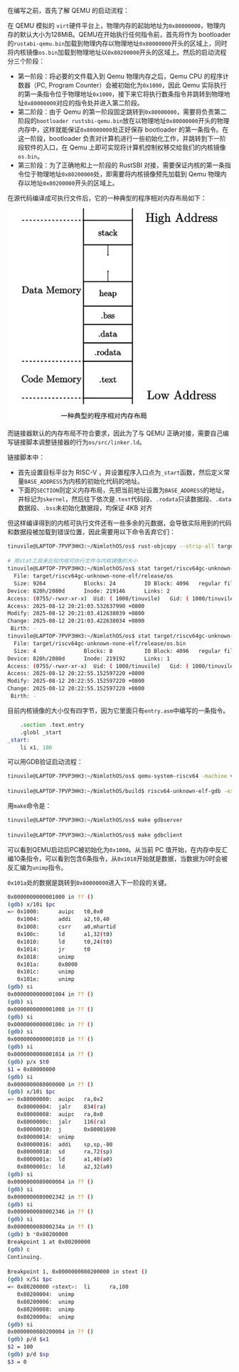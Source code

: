 在编写之前，首先了解 QEMU 的启动流程：

在 QEMU 模拟的 `virt`硬件平台上，物理内存的起始地址为`0x80000000`，物理内存的默认大小为128MiB。QEMU在开始执行任何指令前，首先将作为 bootloader 的`rustabi-qemu.bin`加载到物理内存以物理地址`0x80000000`开头的区域上，同时将内核镜像`os.bin`加载到物理地址以`0x80200000`开头的区域上。然后的启动流程分三个阶段：
- 第一阶段：将必要的文件载入到 Qemu 物理内存之后，Qemu CPU 的程序计数器（PC, Program Counter）会被初始化为`0x1000`，因此 Qemu 实际执行的第一条指令位于物理地址`0x1000`，接下来它将执行数条指令并跳转到物理地址`0x80000000`对应的指令处并进入第二阶段。
- 第二阶段：由于 Qemu 的第一阶段固定跳转到`0x80000000`，需要将负责第二阶段的`bootloader rustsbi-qemu.bin`放在以物理地址`0x80000000`开头的物理内存中，这样就能保证`0x80000000`处正好保存 bootloader 的第一条指令。在这一阶段，bootloader 负责对计算机进行一些初始化工作，并跳转到下一阶段软件的入口，在 Qemu 上即可实现将计算机控制权移交给我们的内核镜像`os.bin`。
- 第三阶段：为了正确地和上一阶段的 RustSBI 对接，需要保证内核的第一条指令位于物理地址`0x80200000`处，即需要将内核镜像预先加载到 Qemu 物理内存以地址`0x80200000`开头的区域上。

在源代码编译成可执行文件后，它的一种典型的程序相对内存布局如下：

![典型的程序相对内存布局](../image/memory.png)

而链接器默认的内存布局不符合要求，因此为了与 QEMU 正确对接，需要自己编写链接脚本调整链接器的行为`os/src/linker.ld`。

链接脚本中：
- 首先设置目标平台为 RISC-V ，并设置程序入口点为`_start`函数，然后定义常量`BASE_ADDRESS`为内核的初始化代码的地址。
- 下面的`SECTION`则定义内存布局，先把当前地址设置为`BASE_ADDRESS`的地址，并标记为`skernel`，然后往下依次是`.text`代码段、`.rodata`只读数据段、`.data`数据段、`.bss`未初始化数据段，均保证 4KB 对齐

但这样编译得到的内核可执行文件还有一些多余的元数据，会导致实际用到的代码和数据段被加载到错误位置，因此需要用以下命令丢弃它们：

```bash
tinuvile@LAPTOP-7PVP3HH3:~/NimlothOS/os$ rust-objcopy --strip-all target/riscv64gc-unknown-none-elf/release/os -O binary target/riscv64gc-unknown-none-elf/release/os.bin

# 用stat工具来比较内核可执行文件与内核镜像的大小
tinuvile@LAPTOP-7PVP3HH3:~/NimlothOS/os$ stat target/riscv64gc-unknown-none-elf/release/os
  File: target/riscv64gc-unknown-none-elf/release/os
  Size: 9264            Blocks: 24         IO Block: 4096   regular file
Device: 820h/2080d      Inode: 219146      Links: 2
Access: (0755/-rwxr-xr-x)  Uid: ( 1000/tinuvile)   Gid: ( 1000/tinuvile)
Access: 2025-08-12 20:21:03.532637990 +0800
Modify: 2025-08-12 20:21:03.412638039 +0800
Change: 2025-08-12 20:21:03.422638034 +0800
 Birth: -
tinuvile@LAPTOP-7PVP3HH3:~/NimlothOS/os$ stat target/riscv64gc-unknown-none-elf/release/os.bin
  File: target/riscv64gc-unknown-none-elf/release/os.bin
  Size: 4               Blocks: 8          IO Block: 4096   regular file
Device: 820h/2080d      Inode: 219192      Links: 1
Access: (0755/-rwxr-xr-x)  Uid: ( 1000/tinuvile)   Gid: ( 1000/tinuvile)
Access: 2025-08-12 20:22:55.152597220 +0800
Modify: 2025-08-12 20:22:55.152597220 +0800
Change: 2025-08-12 20:22:55.152597220 +0800
 Birth: -
```

目前内核镜像的大小仅有四字节，因为它里面只有`entry.asm`中编写的一条指令。

```asm
    .section .text.entry
    .globl _start
_start:
    li x1, 100
```

可以用GDB验证启动流程：

```bash
tinuvile@LAPTOP-7PVP3HH3:~/NimlothOS/os$ qemu-system-riscv64 -machine virt -nographic -bios ../bootloader/rustsbi-qemu.bin -device loader,file=target/riscv64gc-unknown-none-elf/release/os.bin,addr=0x80200000 -s -S

tinuvile@LAPTOP-7PVP3HH3:~/NimlothOS/build$ riscv64-unknown-elf-gdb -ex 'file target/riscv64gc-unknown-none-elf/release/os' -ex 'set arch riscv:rv64' -ex 'target remote localhost:1234'
```

用`make`命令是：

```bash
tinuvile@LAPTOP-7PVP3HH3:~/NimlothOS/os$ make gdbserver

tinuvile@LAPTOP-7PVP3HH3:~/NimlothOS/os$ make gdbclient
```

可以看到QEMU启动后PC被初始化为`0x1000`。从当前 PC 值开始，在内存中反汇编10条指令，可以看到包含6条指令，从`0x1018`开始就是数据，当数据为0时会被反汇编为`unimp`指令。

`0x101a`处的数据是跳转到`0x80000000`进入下一阶段的关键。

```bash
0x0000000000001000 in ?? ()
(gdb) x/10i $pc
=> 0x1000:      auipc   t0,0x0
   0x1004:      addi    a2,t0,40
   0x1008:      csrr    a0,mhartid
   0x100c:      ld      a1,32(t0)
   0x1010:      ld      t0,24(t0)
   0x1014:      jr      t0
   0x1018:      unimp
   0x101a:      0x8000
   0x101c:      unimp
   0x101e:      unimp
(gdb) si
0x0000000000001004 in ?? ()
(gdb) si
0x0000000000001008 in ?? ()
(gdb) si
0x000000000000100c in ?? ()
(gdb) si
0x0000000000001010 in ?? ()
(gdb) si
0x0000000000001014 in ?? ()
(gdb) p/x $t0
$1 = 0x80000000
(gdb) si
0x0000000080000000 in ?? ()
(gdb) x/10i $pc
=> 0x80000000:  auipc   ra,0x2
   0x80000004:  jalr    834(ra)
   0x80000008:  auipc   ra,0x0
   0x8000000c:  jalr    116(ra)
   0x80000010:  j       0x80001690
   0x80000014:  unimp
   0x80000016:  addi    sp,sp,-80
   0x80000018:  sd      ra,72(sp)
   0x8000001a:  ld      a1,40(a0)
   0x8000001c:  ld      a2,32(a0)
(gdb) si
0x0000000080000004 in ?? ()
(gdb) si
0x0000000080002342 in ?? ()
(gdb) si
0x0000000080002346 in ?? ()
(gdb) si
0x000000008000234a in ?? ()
(gdb) b *0x80200000
Breakpoint 1 at 0x80200000
(gdb) c
Continuing.

Breakpoint 1, 0x0000000080200000 in stext ()
(gdb) x/5i $pc
=> 0x80200000 <stext>:  li      ra,100
   0x80200004:  unimp
   0x80200006:  unimp
   0x80200008:  unimp
   0x8020000a:  unimp
(gdb) si
0x0000000080200004 in ?? ()
(gdb) p/d $x1
$2 = 100
(gdb) p/d $sp
$3 = 0
```